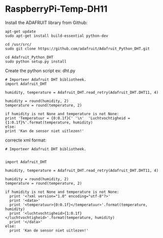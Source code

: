 # RaspberryPi-Temp-DH11
Install the ADAFRUIT library from Github:

    apt-get update
    sudo apt-get install build-essential python-dev
    
    cd /usr/src/
    sudo git clone https://github.com/adafruit/Adafruit_Python_DHT.git
    
    cd Adafruit_Python_DHT
    sudo python setup.py install

Create the python script ex: dht.py

    # Importeer Adafruit DHT bibliotheek.
    import Adafruit_DHT
 
    humidity, temperature = Adafruit_DHT.read_retry(Adafruit_DHT.DHT11, 4)
 
    humidity = round(humidity, 2)
    temperature = round(temperature, 2)
 
    if humidity is not None and temperature is not None:
    print 'Temperatuur = {0:0.1f}C' '\n'  'Luchtvochtigheid = {1:0.1f}%'.format(temperature, humidity)
    else:
    print 'Kan de sensor niet uitlezen!'
    
correcte xml format:
    
    # Importeer Adafruit DHT bibliotheek.
    
    
    import Adafruit_DHT

    humidity, temperature = Adafruit_DHT.read_retry(Adafruit_DHT.DHT11, 4)

    humidity = round(humidity, 2)
    temperature = round(temperature, 2)

    if humidity is not None and temperature is not None:
      print '<?xml version="1.0" encoding="utf-8"?>'
      print '<data>'
      print '<temperatuur>{0:0.1f}</temperatuur>'.format(temperature, humidity)
      print '<luchtvochtigheid>{1:0.1f}</luchtvochtigheid>'.format(temperature, humidity)
      print '</data>'
    else:
      print 'Kan de sensor niet uitlezen!'
    
    
